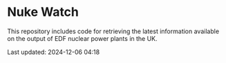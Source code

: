 # Nuke Watch

This repository includes code for retrieving the latest information available on the output of EDF nuclear power plants in the UK.

Last updated: 2024-12-06 04:18